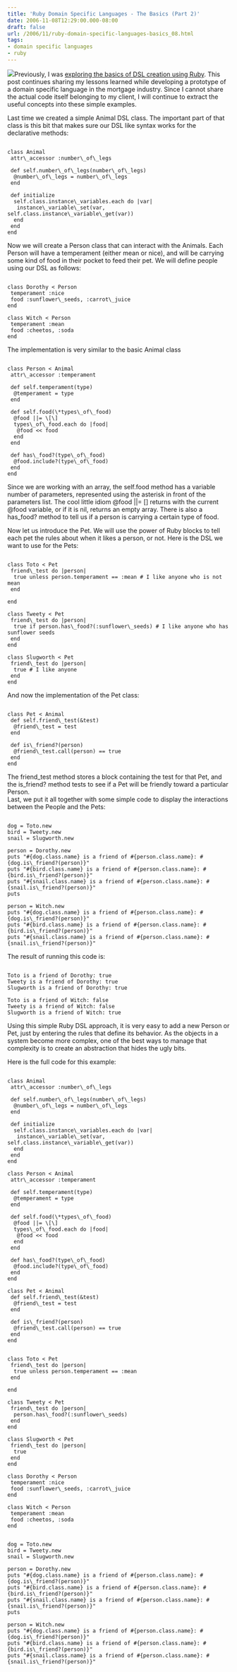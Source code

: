 ```yaml
---
title: 'Ruby Domain Specific Languages - The Basics (Part 2)'
date: 2006-11-08T12:29:00.000-08:00
draft: false
url: /2006/11/ruby-domain-specific-languages-basics_08.html
tags: 
- domain specific languages
- ruby
---
```


[![](http://photos1.blogger.com/blogger/4812/3999/200/240px-Circus_Lion_Tamer.jpg)](http://photos1.blogger.com/blogger/4812/3999/1600/240px-Circus_Lion_Tamer.jpg)Previously, I was [exploring the basics of DSL creation using Ruby](http://deadprogrammersociety.blogspot.com/2006/11/ruby-domain-specific-languages-basics.html). This post continues sharing my lessons learned while developing a prototype of a domain specific language in the mortgage industry. Since I cannot share the actual code itself belonging to my client, I will continue to extract the useful concepts into these simple examples.  
  
Last time we created a simple Animal DSL class. The important part of that class is this bit that makes sure our DSL like syntax works for the declarative methods:  
```
  
class Animal  
 attr\_accessor :number\_of\_legs  
   
 def self.number\_of\_legs(number\_of\_legs)    
  @number\_of\_legs = number\_of\_legs   
 end  
  
 def initialize  
  self.class.instance\_variables.each do |var|  
   instance\_variable\_set(var, self.class.instance\_variable\_get(var))  
  end  
 end  
end  

```  
Now we will create a Person class that can interact with the Animals. Each Person will have a temperament (either mean or nice), and will be carrying some kind of food in their pocket to feed their pet. We will define people using our DSL as follows:  
  
```
  
class Dorothy < Person  
 temperament :nice  
 food :sunflower\_seeds, :carrot\_juice  
end  
  
class Witch < Person  
 temperament :mean  
 food :cheetos, :soda  
end  

```  
  
The implementation is very similar to the basic Animal class  
```
  
class Person < Animal  
 attr\_accessor :temperament  
   
 def self.temperament(type)  
  @temperament = type  
 end  
   
 def self.food(\*types\_of\_food)  
  @food ||= \[\]  
  types\_of\_food.each do |food|  
   @food << food  
  end  
 end  
   
 def has\_food?(type\_of\_food)  
  @food.include?(type\_of\_food)  
 end  
end  

```  
  
Since we are working with an array, the self.food method has a variable number of parameters, represented using the asterisk in front of the parameters list. The cool little idiom @food ||= \[\] returns with the current @food variable, or if it is nil, returns an empty array. There is also a has\_food? method to tell us if a person is carrying a certain type of food.  
  
Now let us introduce the Pet. We will use the power of Ruby blocks to tell each pet the rules about when it likes a person, or not. Here is the DSL we want to use for the Pets:  
```
  
class Toto < Pet  
 friend\_test do |person|  
  true unless person.temperament == :mean # I like anyone who is not mean  
 end  
  
end  
  
class Tweety < Pet  
 friend\_test do |person|  
  true if person.has\_food?(:sunflower\_seeds) # I like anyone who has sunflower seeds  
 end  
end  
  
class Slugworth < Pet  
 friend\_test do |person|  
  true # I like anyone  
 end  
end  

```  
  
And now the implementation of the Pet class:  
```
  
class Pet < Animal  
 def self.friend\_test(&test)  
  @friend\_test = test  
 end  
   
 def is\_friend?(person)  
  @friend\_test.call(person) == true  
 end   
end  

```  
  
The friend\_test method stores a block containing the test for that Pet, and the is\_friend? method tests to see if a Pet will be friendly toward a particular Person.  
Last, we put it all together with some simple code to display the interactions between the People and the Pets:  
```
  
dog = Toto.new  
bird = Tweety.new  
snail = Slugworth.new  
  
person = Dorothy.new  
puts "#{dog.class.name} is a friend of #{person.class.name}: #{dog.is\_friend?(person)}"  
puts "#{bird.class.name} is a friend of #{person.class.name}: #{bird.is\_friend?(person)}"  
puts "#{snail.class.name} is a friend of #{person.class.name}: #{snail.is\_friend?(person)}"  
puts  
  
person = Witch.new  
puts "#{dog.class.name} is a friend of #{person.class.name}: #{dog.is\_friend?(person)}"  
puts "#{bird.class.name} is a friend of #{person.class.name}: #{bird.is\_friend?(person)}"  
puts "#{snail.class.name} is a friend of #{person.class.name}: #{snail.is\_friend?(person)}"  

```  
  
The result of running this code is:  
```
  
Toto is a friend of Dorothy: true  
Tweety is a friend of Dorothy: true  
Slugworth is a friend of Dorothy: true  
  
Toto is a friend of Witch: false  
Tweety is a friend of Witch: false  
Slugworth is a friend of Witch: true  

```  
Using this simple Ruby DSL approach, it is very easy to add a new Person or Pet, just by entering the rules that define its behavior. As the objects in a system become more complex, one of the best ways to manage that complexity is to create an abstraction that hides the ugly bits.  
  
Here is the full code for this example:  
```
  
class Animal  
 attr\_accessor :number\_of\_legs  
   
 def self.number\_of\_legs(number\_of\_legs)    
  @number\_of\_legs = number\_of\_legs   
 end  
  
 def initialize  
  self.class.instance\_variables.each do |var|  
   instance\_variable\_set(var, self.class.instance\_variable\_get(var))  
  end  
 end  
end  
  
class Person < Animal  
 attr\_accessor :temperament  
   
 def self.temperament(type)  
  @temperament = type  
 end  
   
 def self.food(\*types\_of\_food)  
  @food ||= \[\]  
  types\_of\_food.each do |food|  
   @food << food  
  end  
 end  
   
 def has\_food?(type\_of\_food)  
  @food.include?(type\_of\_food)  
 end  
end  
  
class Pet < Animal  
 def self.friend\_test(&test)  
  @friend\_test = test  
 end  
   
 def is\_friend?(person)  
  @friend\_test.call(person) == true  
 end   
end  
  
  
class Toto < Pet  
 friend\_test do |person|  
  true unless person.temperament == :mean  
 end  
  
end  
  
class Tweety < Pet  
 friend\_test do |person|  
  person.has\_food?(:sunflower\_seeds)   
 end  
end  
  
class Slugworth < Pet  
 friend\_test do |person|  
  true  
 end  
end  
  
class Dorothy < Person  
 temperament :nice  
 food :sunflower\_seeds, :carrot\_juice  
end  
  
class Witch < Person  
 temperament :mean  
 food :cheetos, :soda  
end  
  
  
dog = Toto.new  
bird = Tweety.new  
snail = Slugworth.new  
  
person = Dorothy.new  
puts "#{dog.class.name} is a friend of #{person.class.name}: #{dog.is\_friend?(person)}"  
puts "#{bird.class.name} is a friend of #{person.class.name}: #{bird.is\_friend?(person)}"  
puts "#{snail.class.name} is a friend of #{person.class.name}: #{snail.is\_friend?(person)}"  
puts  
  
person = Witch.new  
puts "#{dog.class.name} is a friend of #{person.class.name}: #{dog.is\_friend?(person)}"  
puts "#{bird.class.name} is a friend of #{person.class.name}: #{bird.is\_friend?(person)}"  
puts "#{snail.class.name} is a friend of #{person.class.name}: #{snail.is\_friend?(person)}"  

```
